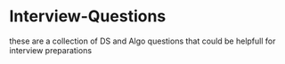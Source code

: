 # Interview-Questions
these are a collection of DS and Algo questions that could be helpfull for interview preparations
